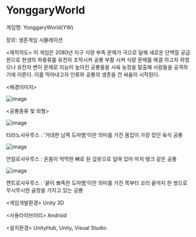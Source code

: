 # YonggaryWorld

게임명: YonggaryWorld(YW)

장르: 생존게임 시뮬레이션

<제작의도>
이 게임은 2080년 지구 식량 부족 문제가 극으로 달해 새로운 단백질 공급원으로 현생의 파충류를 유전자 조작시켜 공룡 부활 시켜 식량 문제를 해결 하고자 하였으나 유전자 변이 문제로 지능이 높아진 공룡들을 사육 농장을 탈출해 사람들을 공격하기에 이른다. 이를 막아내고자 인류와 공룡의 생존을 건 싸움이 시작된다.

<배경이미지>

![image](https://user-images.githubusercontent.com/84578338/120951186-3ba14500-c783-11eb-9ca4-db71f88f45fd.png)


<공룡종류 및 외형>

![image](https://user-images.githubusercontent.com/84578338/120950346-8de16680-c781-11eb-82b3-06082ed60540.png)

티라노사우루스
: ‘거대한 남쪽 도마뱀’이란 의미를 가진 몸집이 가장 컸던 육식 공룡



![image](https://user-images.githubusercontent.com/84578338/120950358-920d8400-c781-11eb-949d-a42a328c3564.png)

안킬로사우루스
: 온몸이 딱딱한 뼈로 된 갑옷으로 덮여 있어 마치 탱크 같은 공룡




![image](https://user-images.githubusercontent.com/84578338/120950369-976ace80-c781-11eb-8198-899351644e9f.png)

켄트로사우루스
: ‘끝이 뾰족한 도마뱀’이란 의미를 가진 목부터 꼬리 끝까지 한 쌍으로 무시무시한 골창을 가지고 있는 공룡



<게임개발환경>
Unity 3D

<사용라이브러리> 
Android

<설치환경>
UnityHub, Unity, Visual Studio
